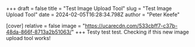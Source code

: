 +++
draft = false
title = "Test Image Upload Tool"
slug = "Test Image Upload Tool"
date = 2024-02-05T16:28:34.798Z
author = "Peter Keefe"

[cover]
relative = false
image = "https://ucarecdn.com/533cbff7-c37b-48da-866f-8713a2b51063/"
+++
Testy test test. Checking if this new image upload tool works!
